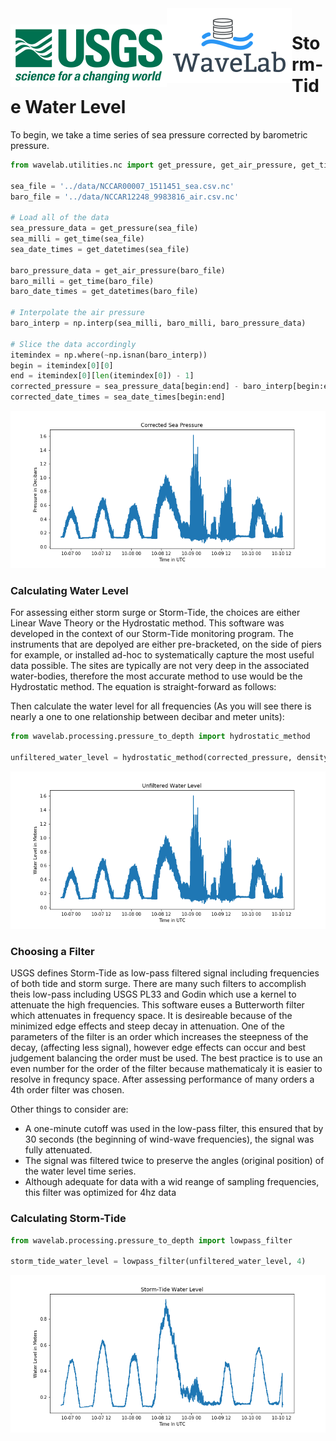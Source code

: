<img src="./images/usgs.png" style=" padding-top: 26px; float: left"/>
<img src="./images/WaveLabLogo.png" style="float: left"/>

# Storm-Tide Water Level

To begin, we take a time series of sea pressure corrected by barometric pressure.


```python
from wavelab.utilities.nc import get_pressure, get_air_pressure, get_time, get_datetimes

sea_file = '../data/NCCAR00007_1511451_sea.csv.nc'
baro_file = '../data/NCCAR12248_9983816_air.csv.nc'

# Load all of the data
sea_pressure_data = get_pressure(sea_file)
sea_milli = get_time(sea_file)
sea_date_times = get_datetimes(sea_file)

baro_pressure_data = get_air_pressure(baro_file)
baro_milli = get_time(baro_file)
baro_date_times = get_datetimes(baro_file)

# Interpolate the air pressure
baro_interp = np.interp(sea_milli, baro_milli, baro_pressure_data)

# Slice the data accordingly
itemindex = np.where(~np.isnan(baro_interp))
begin = itemindex[0][0]
end = itemindex[0][len(itemindex[0]) - 1]
corrected_pressure = sea_pressure_data[begin:end] - baro_interp[begin:end]
corrected_date_times = sea_date_times[begin:end]
```




<img src='./images/corrected_pressure.png' />



### Calculating Water Level

For assessing either storm surge or Storm-Tide, the choices are either Linear Wave Theory or the Hydrostatic method.   This software was developed in the context of our Storm-Tide monitoring program. The instruments that are depolyed are either pre-bracketed, on the side of piers for example, or installed ad-hoc to systematically capture the most useful data possible.  The sites are typically are not very deep in the associated water-bodies, therefore the most accurate method to use would be the Hydrostatic method.  The equation is straight-forward as follows:

Then calculate the water level for all frequencies (As you will see there is nearly a one to one relationship between decibar and meter units):


```python
from wavelab.processing.pressure_to_depth import hydrostatic_method

unfiltered_water_level = hydrostatic_method(corrected_pressure, density="salt")
```




<img src='./images/unfiltered_wl.png' />



### Choosing a Filter

USGS defines Storm-Tide as low-pass filtered signal including frequencies of both tide and storm surge.  There are many such filters to accomplish theis low-pass including USGS PL33 and Godin which use a kernel to attenuate the high frequencies.  This software euses a Butterworth filter which attenuates in frequency space.  It is desireable because of the minimized edge effects and steep decay in attenuation.  One of the parameters of the filter is an order which increases the steepness of the decay, (affecting less signal), however edge effects can occur and best judgement balancing the order must be used.  The best practice is to use an even number for the order of the filter because mathematicaly it is easier to resolve in frequncy space. After assessing performance of many orders a 4th order filter was chosen.

Other things to consider are:

- A one-minute cutoff was used in the low-pass filter, this ensured that by 30 seconds (the beginning of wind-wave frequencies), the signal was fully attenuated.
- The signal was filtered twice to preserve the angles (original position) of the water level time series.
- Although adequate for data with a wid reange of sampling frequencies, this filter was optimized for 4hz data

### Calculating Storm-Tide


```python
from wavelab.processing.pressure_to_depth import lowpass_filter

storm_tide_water_level = lowpass_filter(unfiltered_water_level, 4)
```




<img src='./images/st_wl.png' />


